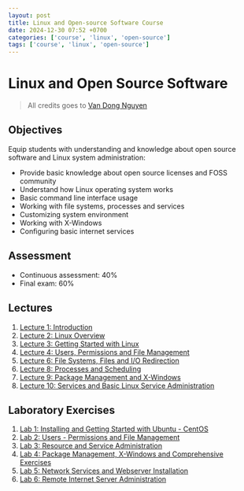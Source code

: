 ```yaml
---
layout: post
title: Linux and Open-source Software Course
date: 2024-12-30 07:52 +0700
categories: ['course', 'linux', 'open-source']
tags: ['course', 'linux', 'open-source']
---
```


# Linux and Open Source Software

> All credits goes to [Van Dong Nguyen](https://hdtlu.github.io/2015-2016/linux.html)

## Objectives

Equip students with understanding and knowledge about open source software and Linux system administration:

- Provide basic knowledge about open source licenses and FOSS community
- Understand how Linux operating system works
- Basic command line interface usage
- Working with file systems, processes and services
- Customizing system environment
- Working with X-Windows
- Configuring basic internet services

## Assessment

- Continuous assessment: 40%
- Final exam: 60%

## Lectures

1. [Lecture 1: Introduction](/assets/download/linux/Linux-OpenSource-1.pdf)
2. [Lecture 2: Linux Overview](/assets/download/linux/Linux-OpenSource-2.pdf)
3. [Lecture 3: Getting Started with Linux](/assets/dowwnload/linux/Linux-OpenSource-3.pdf)
4. [Lecture 4: Users, Permissions and File Management](/assets/download/linux/Linux-OpenSource-4.pdf)
5. [Lecture 6: File Systems, Files and I/O Redirection](/assets/download/linux/Linux-OpenSource-6.pdf)
6. [Lecture 8: Processes and Scheduling](/assets/download/linux/Linux-OpenSource-8.pdf)
7. [Lecture 9: Package Management and X-Windows](/assets/download/linux/Linux-OpenSource-9.pdf)
8. [Lecture 10: Services and Basic Linux Service Administration](/assets/download/linux/Linux-OpenSource-10.pdf)

## Laboratory Exercises

1. [Lab 1: Installing and Getting Started with Ubuntu - CentOS](/assets/download/linux/Linux-Lab-1.pdf)
2. [Lab 2: Users - Permissions and File Management](/assets/download/linux/Linux-Lab-2.pdf)
3. [Lab 3: Resource and Service Administration](/assets/download/linux/Linux-Lab-3.pdf)
4. [Lab 4: Package Management, X-Windows and Comprehensive Exercises](/assets/download/linux/Linux-Lab-4.pdf)
5. [Lab 5: Network Services and Webserver Installation](/assets/download/linux/Linux-Lab-5.pdf)
6. [Lab 6: Remote Internet Server Administration](/assets/download/linux/Linux-Lab-6.pdf)
